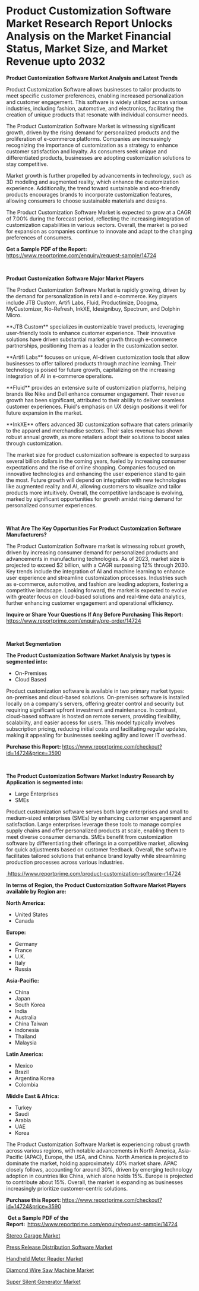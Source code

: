 <p><h1>Product Customization Software Market Research Report Unlocks Analysis on the Market Financial Status, Market Size, and Market Revenue upto 2032</h1></p><p><strong>Product Customization Software Market Analysis and Latest Trends</strong></p>
<p><p>Product Customization Software allows businesses to tailor products to meet specific customer preferences, enabling increased personalization and customer engagement. This software is widely utilized across various industries, including fashion, automotive, and electronics, facilitating the creation of unique products that resonate with individual consumer needs.</p><p>The Product Customization Software Market is witnessing significant growth, driven by the rising demand for personalized products and the proliferation of e-commerce platforms. Companies are increasingly recognizing the importance of customization as a strategy to enhance customer satisfaction and loyalty. As consumers seek unique and differentiated products, businesses are adopting customization solutions to stay competitive.</p><p>Market growth is further propelled by advancements in technology, such as 3D modeling and augmented reality, which enhance the customization experience. Additionally, the trend toward sustainable and eco-friendly products encourages brands to incorporate customization features, allowing consumers to choose sustainable materials and designs.</p><p>The Product Customization Software Market is expected to grow at a CAGR of 7.00% during the forecast period, reflecting the increasing integration of customization capabilities in various sectors. Overall, the market is poised for expansion as companies continue to innovate and adapt to the changing preferences of consumers.</p></p>
<p><strong>Get a Sample PDF of the Report:&nbsp;</strong> <a href="https://www.reportprime.com/enquiry/request-sample/14724?utm_campaign=2982&utm_medium=2&utm_source=Github&utm_content=ia&utm_term=20032025&utm_id=product-customization-software">https://www.reportprime.com/enquiry/request-sample/14724</a></p>
<p>&nbsp;</p>
<p><strong>Product Customization Software Major Market Players</strong></p>
<p><p>The Product Customization Software Market is rapidly growing, driven by the demand for personalization in retail and e-commerce. Key players include JTB Custom, Artifi Labs, Fluid, Productimize, Doogma, MyCustomizer, No-Refresh, InkXE, Idesignibuy, Spectrum, and Dolphin Micro.</p><p>**JTB Custom** specializes in customizable travel products, leveraging user-friendly tools to enhance customer experience. Their innovative solutions have driven substantial market growth through e-commerce partnerships, positioning them as a leader in the customization sector.</p><p>**Artifi Labs** focuses on unique, AI-driven customization tools that allow businesses to offer tailored products through machine learning. Their technology is poised for future growth, capitalizing on the increasing integration of AI in e-commerce operations.</p><p>**Fluid** provides an extensive suite of customization platforms, helping brands like Nike and Dell enhance consumer engagement. Their revenue growth has been significant, attributed to their ability to deliver seamless customer experiences. Fluid's emphasis on UX design positions it well for future expansion in the market.</p><p>**InkXE** offers advanced 3D customization software that caters primarily to the apparel and merchandise sectors. Their sales revenue has shown robust annual growth, as more retailers adopt their solutions to boost sales through customization.</p><p>The market size for product customization software is expected to surpass several billion dollars in the coming years, fueled by increasing consumer expectations and the rise of online shopping. Companies focused on innovative technologies and enhancing the user experience stand to gain the most. Future growth will depend on integration with new technologies like augmented reality and AI, allowing customers to visualize and tailor products more intuitively. Overall, the competitive landscape is evolving, marked by significant opportunities for growth amidst rising demand for personalized consumer experiences.</p></p>
<p>&nbsp;</p>
<p><strong>What Are The Key Opportunities For Product Customization Software Manufacturers?</strong></p>
<p><p>The Product Customization Software market is witnessing robust growth, driven by increasing consumer demand for personalized products and advancements in manufacturing technologies. As of 2023, market size is projected to exceed $2 billion, with a CAGR surpassing 12% through 2030. Key trends include the integration of AI and machine learning to enhance user experience and streamline customization processes. Industries such as e-commerce, automotive, and fashion are leading adopters, fostering a competitive landscape. Looking forward, the market is expected to evolve with greater focus on cloud-based solutions and real-time data analytics, further enhancing customer engagement and operational efficiency.</p></p>
<p><strong>Inquire or Share Your Questions If Any Before Purchasing This Report:</strong> <a href="https://www.reportprime.com/enquiry/pre-order/14724?utm_campaign=2982&utm_medium=2&utm_source=Github&utm_content=ia&utm_term=20032025&utm_id=product-customization-software">https://www.reportprime.com/enquiry/pre-order/14724</a></p>
<p>&nbsp;</p>
<p><strong>Market Segmentation</strong></p>
<p><strong>The Product Customization Software Market Analysis by types is segmented into:</strong></p>
<p><ul><li>On-Premises</li><li>Cloud Based</li></ul></p>
<p><p>Product customization software is available in two primary market types: on-premises and cloud-based solutions. On-premises software is installed locally on a company's servers, offering greater control and security but requiring significant upfront investment and maintenance. In contrast, cloud-based software is hosted on remote servers, providing flexibility, scalability, and easier access for users. This model typically involves subscription pricing, reducing initial costs and facilitating regular updates, making it appealing for businesses seeking agility and lower IT overhead.</p></p>
<p><strong>Purchase this Report:&nbsp;</strong><a href="https://www.reportprime.com/checkout?id=14724&price=3590&utm_campaign=2982&utm_medium=2&utm_source=Github&utm_content=ia&utm_term=20032025&utm_id=product-customization-software">https://www.reportprime.com/checkout?id=14724&price=3590</a></p>
<p>&nbsp;</p>
<p><strong>The Product Customization Software Market Industry Research by Application is segmented into:</strong></p>
<p><ul><li>Large Enterprises</li><li>SMEs</li></ul></p>
<p><p>Product customization software serves both large enterprises and small to medium-sized enterprises (SMEs) by enhancing customer engagement and satisfaction. Large enterprises leverage these tools to manage complex supply chains and offer personalized products at scale, enabling them to meet diverse consumer demands. SMEs benefit from customization software by differentiating their offerings in a competitive market, allowing for quick adjustments based on customer feedback. Overall, the software facilitates tailored solutions that enhance brand loyalty while streamlining production processes across various industries.</p></p>
<p><a href="https://www.reportprime.com/product-customization-software-r14724?utm_campaign=2982&utm_medium=2&utm_source=Github&utm_content=ia&utm_term=20032025&utm_id=product-customization-software">&nbsp;https://www.reportprime.com/product-customization-software-r14724</a></p>
<p><strong>In terms of Region, the Product Customization Software Market Players available by Region are:</strong></p>
<p>
    <p> <strong> North America: </strong>
        <ul>
            <li>United States</li>
            <li>Canada</li>
        </ul>
        </p> 
    <p> <strong> Europe: </strong>
        <ul>
            <li>Germany</li>
            <li>France</li>
            <li>U.K.</li>
            <li>Italy</li>
            <li>Russia</li>
        </ul>
        </p> 
    <p> <strong> Asia-Pacific: </strong>
        <ul>
            <li>China</li>
            <li>Japan</li>
            <li>South Korea</li>
            <li>India</li>
            <li>Australia</li>
            <li>China Taiwan</li>
            <li>Indonesia</li>
            <li>Thailand</li>
            <li>Malaysia</li>
        </ul>
        </p> 
    <p> <strong> Latin America: </strong>
        <ul>
            <li>Mexico</li>
            <li>Brazil</li>
            <li>Argentina Korea</li>
            <li>Colombia</li>
        </ul>
        </p> 
    <p> <strong> Middle East & Africa: </strong>
        <ul>
            <li>Turkey</li>
            <li>Saudi</li>
            <li>Arabia</li>
            <li>UAE</li>
            <li>Korea</li>
        </ul>
    </p>
    </p>
<p><p>The Product Customization Software Market is experiencing robust growth across various regions, with notable advancements in North America, Asia-Pacific (APAC), Europe, the USA, and China. North America is projected to dominate the market, holding approximately 40% market share. APAC closely follows, accounting for around 30%, driven by emerging technology adoption in countries like China, which alone holds 15%. Europe is projected to contribute about 15%. Overall, the market is expanding as businesses increasingly prioritize customer-centric solutions.</p></p>
<p><strong>Purchase this Report: </strong><a href="https://www.reportprime.com/checkout?id=14724&price=3590&utm_campaign=2982&utm_medium=2&utm_source=Github&utm_content=ia&utm_term=20032025&utm_id=product-customization-software">https://www.reportprime.com/checkout?id=14724&price=3590</a></p>
<p>&nbsp;<strong>Get a Sample PDF of the Report:&nbsp;&nbsp;</strong><a href="https://www.reportprime.com/enquiry/request-sample/14724?utm_campaign=2982&utm_medium=2&utm_source=Github&utm_content=ia&utm_term=20032025&utm_id=product-customization-software">https://www.reportprime.com/enquiry/request-sample/14724</a></p>
<p><strong></strong></p>
<p><p><a href="https://www.linkedin.com/pulse/global-stereo-garage-market-insights-size-share-trends-growth-oua6f?utm_campaign=2982&utm_medium=2&utm_source=Github&utm_content=ia&utm_term=20032025&utm_id=product-customization-software">Stereo Garage Market</a></p><p><a href="https://github.com/zanoligarav/Market-Research-Report-List-1/blob/main/press-release-distribution-software-market.md?utm_campaign=2982&utm_medium=2&utm_source=Github&utm_content=ia&utm_term=20032025&utm_id=product-customization-software">Press Release Distribution Software Market</a></p><p><a href="https://www.linkedin.com/pulse/competitive-landscape-handheld-meter-reader-impressive-pa4if?utm_campaign=2982&utm_medium=2&utm_source=Github&utm_content=ia&utm_term=20032025&utm_id=product-customization-software">Handheld Meter Reader Market</a></p><p><a href="https://www.linkedin.com/pulse/diamond-wire-saw-machine-market-forecast-projected-growth-fffrf?utm_campaign=2982&utm_medium=2&utm_source=Github&utm_content=ia&utm_term=20032025&utm_id=product-customization-software">Diamond Wire Saw Machine Market</a></p><p><a href="https://www.linkedin.com/pulse/super-silent-generator-market-overview-analyzing-trends-projecting-og4tf?utm_campaign=2982&utm_medium=2&utm_source=Github&utm_content=ia&utm_term=20032025&utm_id=product-customization-software">Super Silent Generator Market</a></p></p>